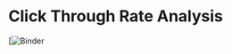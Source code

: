 # Click Through Rate Analysis
[![Binder](https://hub.gke.mybinder.org/user/tatyana-perlova-h-rate-analysis-7wpokyqz/notebooks/notebooks/Outlier-detection.ipynb)
